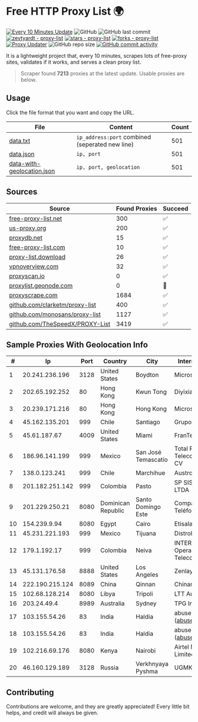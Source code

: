 
# Free HTTP Proxy List 🌍

[![Every 10 Minutes Update](https://github.com/mertguvencli/http-proxy-list/actions/workflows/main.yml/badge.svg?branch=main)](https://github.com/mertguvencli/http-proxy-list/actions/workflows/main.yml)
![GitHub](https://img.shields.io/github/license/mertguvencli/http-proxy-list)
![GitHub last commit](https://img.shields.io/github/last-commit/mertguvencli/http-proxy-list)
[![zevtyardt - proxy-list](https://img.shields.io/static/v1?label=zevtyardt&message=proxy-list&color=blue&logo=github)](https://github.com/zevtyardt/proxy-list "Go to GitHub repo")
[![stars - proxy-list](https://img.shields.io/github/stars/zevtyardt/proxy-list?style=social)](https://github.com/zevtyardt/proxy-list)
[![forks - proxy-list](https://img.shields.io/github/forks/zevtyardt/proxy-list?style=social)](https://github.com/zevtyardt/proxy-list)
[![Proxy Updater](https://github.com/zevtyardt/proxy-list/workflows/Proxy%20Updater/badge.svg)](https://github.com/zevtyardt/proxy-list/actions?query=workflow:"Proxy+Updater")
![GitHub repo size](https://img.shields.io/github/repo-size/zevtyardt/proxy-list)
[![GitHub commit activity](https://img.shields.io/github/commit-activity/m/zevtyardt/proxy-list?logo=commits)](https://github.com/zevtyardt/proxy-list/commits/main)

It is a lightweight project that, every 10 minutes, scrapes lots of free-proxy sites, validates if it works, and serves a clean proxy list.

> Scraper found **7213** proxies at the latest update. Usable proxies are below.

## Usage

Click the file format that you want and copy the URL.

|File|Content|Count|
|----|-------|-----|
|[data.txt](https://raw.githubusercontent.com/mertguvencli/http-proxy-list/main/proxy-list/data.txt)|`ip_address:port` combined (seperated new line)|501|
|[data.json](https://raw.githubusercontent.com/mertguvencli/http-proxy-list/main/proxy-list/data.json)|`ip, port`|501|
|[data-with-geolocation.json](https://raw.githubusercontent.com/mertguvencli/http-proxy-list/main/proxy-list/data-with-geolocation.json)|`ip, port, geolocation`|501|

## Sources

|Source|Found Proxies|Succeed|
|------|-------------|-------|
|[free-proxy-list.net](https://free-proxy-list.net)|300|✅|
|[us-proxy.org](https://www.us-proxy.org)|200|✅|
|[proxydb.net](http://proxydb.net)|15|✅|
|[free-proxy-list.com](https://free-proxy-list.com/?page=&port=&type%5B%5D=http&type%5B%5D=https&up_time=0&search=Search)|10|✅|
|[proxy-list.download](https://www.proxy-list.download/HTTP)|26|✅|
|[vpnoverview.com](https://vpnoverview.com/privacy/anonymous-browsing/free-proxy-servers)|32|✅|
|[proxyscan.io](https://www.proxyscan.io)|0|✅|
|[proxylist.geonode.com](https://proxylist.geonode.com/api/proxy-list?limit=300&page=1&sort_by=lastChecked&sort_type=desc&protocols=http,https)|0|🚫|
|[proxyscrape.com](https://api.proxyscrape.com/v2/?request=displayproxies&protocol=http&timeout=10000&country=all&ssl=all&anonymity=all)|1684|✅|
|[github.com/clarketm/proxy-list](https://raw.githubusercontent.com/clarketm/proxy-list/master/proxy-list-raw.txt)|400|✅|
|[github.com/monosans/proxy-list](https://raw.githubusercontent.com/monosans/proxy-list/main/proxies/http.txt)|1127|✅|
|[github.com/TheSpeedX/PROXY-List](https://raw.githubusercontent.com/TheSpeedX/PROXY-List/master/http.txt)|3419|✅|


## Sample Proxies With Geolocation Info

|#|Ip|Port|Country|City|Internet Service Provider|
|-|--|----|-------|----|-------------------------|
|1|20.241.236.196|3128|United States|Boydton|Microsoft Corporation|
|2|202.65.192.252|80|Hong Kong|Kwun Tong|Diyixian.com Limited|
|3|20.239.171.216|80|Hong Kong|Hong Kong|Microsoft Corporation|
|4|45.162.135.201|999|Chile|Santiago|Grupo Noredzone ISP SPA|
|5|45.61.187.67|4009|United States|Miami|FranTech Solutions|
|6|186.96.141.199|999|Mexico|San José Temascatío|Total Play Telecomunicaciones SA De CV|
|7|138.0.123.241|999|Chile|Marchihue|Austro Internet S.A.|
|8|201.182.251.142|999|Colombia|Pasto|SP SISTEMAS PALACIOS LTDA|
|9|201.229.250.21|8080|Dominican Republic|Santo Domingo Este|Compañía Dominicana de Teléfonos S. A.|
|10|154.239.9.94|8080|Egypt|Cairo|Etisalat Fixed BB|
|11|45.231.221.193|999|Mexico|Tijuana|Distrokom S De RL De CV|
|12|179.1.192.17|999|Colombia|Neiva|INTERNEXA Brasil Operadora de Telecomunica??es S.A|
|13|45.131.176.58|8888|United States|Los Angeles|Zenlayer Inc|
|14|222.190.215.124|8089|China|Qinnan|Chinanet|
|15|102.68.128.214|8080|Libya|Tripoli|LTT Autonomous System|
|16|203.24.49.4|8989|Australia|Sydney|TPG Internet Pty Ltd|
|17|103.155.54.26|83|India|Haldia|abuse-mailbox: (abuse@pegasuswave.com)|
|18|103.155.54.26|83|India|Haldia|abuse-mailbox: (abuse@pegasuswave.com)|
|19|102.216.69.176|8080|Kenya|Nairobi|Airtel Networks Kenya Limited|
|20|46.160.129.189|3128|Russia|Verkhnyaya Pyshma|UGMK-Telecom network|



## Contributing

Contributions are welcome, and they are greatly appreciated! Every
little bit helps, and credit will always be given.

